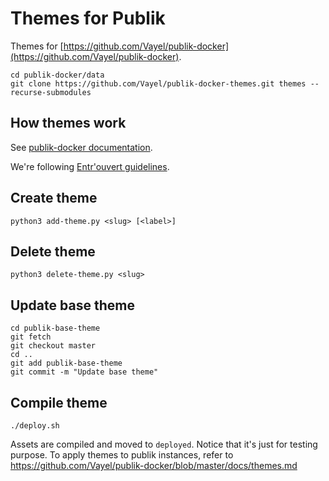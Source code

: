 # Themes for Publik

Themes for [https://github.com/Vayel/publik-docker](https://github.com/Vayel/publik-docker).

```
cd publik-docker/data
git clone https://github.com/Vayel/publik-docker-themes.git themes --recurse-submodules
```

## How themes work

See [publik-docker documentation](https://github.com/Vayel/publik-docker/blob/master/docs/themes.md).

We're following [Entr'ouvert guidelines](https://dev.entrouvert.org/projects/prod-eo/wiki/HowDoWeDoThemes).

## Create theme

```
python3 add-theme.py <slug> [<label>]
```

## Delete theme

```
python3 delete-theme.py <slug>
```

## Update base theme

```
cd publik-base-theme
git fetch
git checkout master
cd ..
git add publik-base-theme
git commit -m "Update base theme"
```

## Compile theme

```
./deploy.sh
```

Assets are compiled and moved to `deployed`. Notice that it's just for testing
purpose. To apply themes to publik instances, refer to https://github.com/Vayel/publik-docker/blob/master/docs/themes.md
